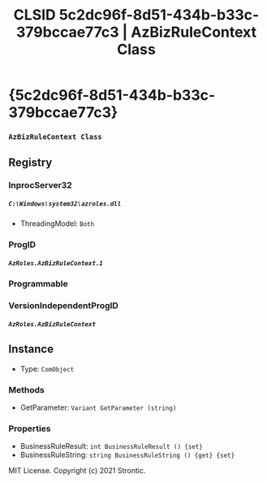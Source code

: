 ﻿---
title: "CLSID 5c2dc96f-8d51-434b-b33c-379bccae77c3 | AzBizRuleContext Class"
excerpt: What is COM-Object CLSID 5c2dc96f-8d51-434b-b33c-379bccae77c3?
---

# {5c2dc96f-8d51-434b-b33c-379bccae77c3}

### `AzBizRuleContext Class`

## Registry


### InprocServer32

##### `C:\Windows\system32\azroles.dll`
* ThreadingModel: `Both`

### ProgID

##### `AzRoles.AzBizRuleContext.1`

### Programmable


### VersionIndependentProgID

##### `AzRoles.AzBizRuleContext`

## Instance

* Type: `ComObject`

### Methods

* GetParameter: `Variant GetParameter (string)`

### Properties

* BusinessRuleResult: `int BusinessRuleResult () {set} `
* BusinessRuleString: `string BusinessRuleString () {get} {set} `

MIT License. Copyright (c) 2021 Strontic.


